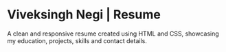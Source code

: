 <h1>Viveksingh Negi | Resume</h1>
<p>A clean and responsive resume created using HTML and CSS, showcasing my education, projects, skills and contact details.</p>
